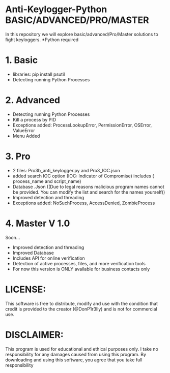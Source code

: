 # Anti-Keylogger-Python  BASIC/ADVANCED/PRO/MASTER
In this repository we will explore basic/advanced/Pro/Master solutions to fight keyloggers.
*Python required

# 1. Basic
- libraries: pip install psutil
- Detecting running Python Processes


# 2. Advanced
- Detecting running Python Processes
- Kill a process by PID
- Exceptions added: ProcessLookupError, PermissionError, OSError, ValueError
- Menu Added


# 3. Pro 
- 2 files: Pro3b_anti_keylogger.py and Pro3_IOC.json
- added search IOC option (IOC: Indicator of Compromise) includes ( process_name and script_name)
- Database .Json  ((Due to legal reasons malicious program names cannot be provided. You can modify the list and search for the names yourself))
- Improved detection and threading
- Exceptions added: NoSuchProcess, AccessDenied, ZombieProcess


# 4. Master V 1.0
Soon...
- Improved detection and threading
- Improved Database
- Includes API for online verification
- Detection of active processes, files, and more verification tools
- For now this version is ONLY available for business contacts only



# LICENSE:
This software is free to distribute, modify and use with the condition that credit is provided to the creator (@DonP1r3lly) and is not for commercial use.

# DISCLAIMER:
This program is used for educational and ethical purposes only. I take no responsibility for any damages caused from using this program. By downloading and using this software, you agree that you take full responsibility 
